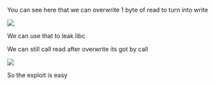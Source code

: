 You can see here that we can overwrite 1 byte of read to turn into write

![](https://hackmd.io/_uploads/rJqQ_P6Rn.png)

We can use that to leak libc

We can still call read after overwrite its got by call

![](https://hackmd.io/_uploads/Byd6_PTRn.jpg)

So the exploit is easy
